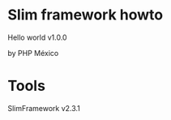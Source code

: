 Slim framework howto
=======================

Hello world v1.0.0

by PHP México

Tools
=======

SlimFramework v2.3.1
